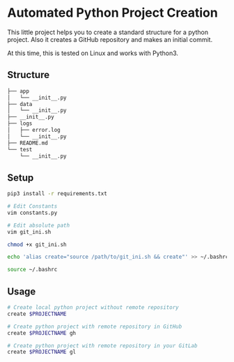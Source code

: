 # Automated Python Project Creation

This little project helps you to create a standard structure for a python project. Also it creates a GitHub repository and makes an initial commit.

At this time, this is tested on Linux and works with Python3.



## Structure

```bash
├── app
│   └── __init__.py
├── data
│   └── __init__.py
├── __init__.py
├── logs
│   ├── error.log
│   └── __init__.py
├── README.md
└── test
    └── __init__.py
```

## Setup

```bash
pip3 install -r requirements.txt

# Edit Constants
vim constants.py

# Edit absolute path
vim git_ini.sh

chmod +x git_ini.sh

echo 'alias create="source /path/to/git_ini.sh && create"' >> ~/.bashrc

source ~/.bashrc
```

## Usage

```bash
# Create local python project without remote repository
create $PROJECTNAME

# Create python project with remote repository in GitHub
create $PROJECTNAME gh

# Create python project with remote repository in your GitLab
create $PROJECTNAME gl
```